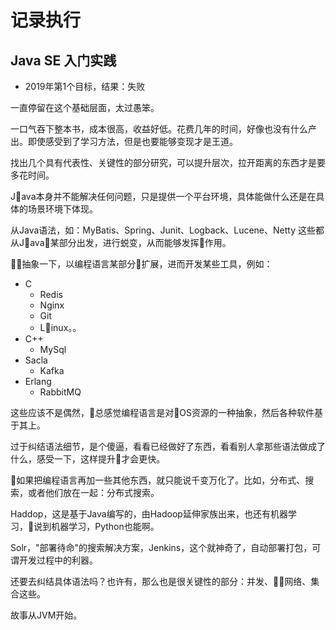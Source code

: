 #   记录执行

##  Java SE 入门实践 

-   2019年第1个目标，结果：失败

一直停留在这个基础层面，太过愚笨。

一口气吞下整本书，成本很高，收益好低。花费几年的时间，好像也没有什么产出。即使感受到了学习方法，但是也要能够变现才是王道。

找出几个具有代表性、关键性的部分研究，可以提升层次，拉开距离的东西才是要多花时间。

Java本身并不能解决任何问题，只是提供一个平台环境，具体能做什么还是在具体的场景环境下体现。

从Java语法，如：MyBatis、Spring、Junit、Logback、Lucene、Netty 这些都从Java某部分出发，进行蜕变，从而能够发挥作用。

抽象一下，以编程语言某部分扩展，进而开发某些工具，例如：
-   C
    -   Redis
    -   Nginx
    -   Git
    -   Linux。。
-   C++
    -   MySql
-   Sacla
    -   Kafka
-   Erlang
    -   RabbitMQ

这些应该不是偶然，总感觉编程语言是对OS资源的一种抽象，然后各种软件基于其上。

过于纠结语法细节，是个傻逼，看看已经做好了东西，看看别人拿那些语法做成了什么，感受一下，这样提升才会更快。

如果把编程语言再加一些其他东西，就只能说千变万化了。比如，分布式、搜索，或者他们放在一起：分布式搜索。

Haddop，这是基于Java编写的，由Hadoop延伸家族出来，也还有机器学习，说到机器学习，Python也能啊。

Solr，"部署待命"的搜索解决方案，Jenkins，这个就神奇了，自动部署打包，可谓开发过程中的利器。

还要去纠结具体语法吗？也许有，那么也是很关键性的部分：并发、网络、集合这些。

故事从JVM开始。

